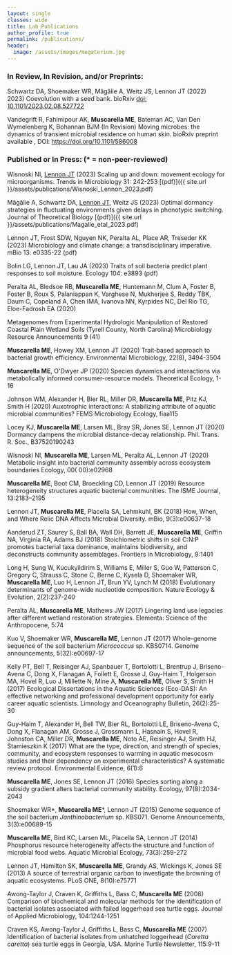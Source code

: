 ```yaml
---
layout: single
classes: wide
title: Lab Publications
author_profile: true
permalink: /publications/
header:
  image: /assets/images/megaterium.jpg
---
```


### In Review, In Revision, and/or Preprints:

Schwartz DA, Shoemaker WR, Măgălie A, Weitz JS, Lennon JT (2022) 2023) Coevolution with a seed bank. bioRxiv [doi: 10.1101/2023.02.08.527722](https://www.biorxiv.org/content/10.1101/2023.02.08.527722v1)

Vandegrift R, Fahimipour AK, **Muscarella ME**, Bateman AC, Van Den Wymelenberg K, 
Bohannan BJM (In Revision)
Moving microbes: the dynamics of transient microbial residence on human skin.
bioRxiv preprint available , DOI: https://doi.org/10.1101/586008 


### Published or In Press: (* = non-peer-reviewed)

Wisnoski NI, <u>Lennon JT</u> (2023) Scaling up and down: movement ecology for microorganisms. Trends in Microbiology 31: 242-253 [(pdf)]({{ site.url }}/assets/publications/Wisnoski_Lennon_2023.pdf) 

Măgălie A, Schwartz DA, <u>Lennon JT</u>, Weitz JS (2023) Optimal dormancy strategies in fluctuating environments given delays in phenotypic switching. Journal of Theoretical Biology [(pdf)]({{ site.url }}/assets/publications/Magalie_etal_2023.pdf) 


Lennon JT, Frost SDW, Nguyen NK, Peralta AL, Place AR, Treseder KK (2023) Microbiology and climate change: a transdisciplinary imperative. mBio 13: e0335-22 (pdf)

Bolin LG, Lennon JT, Lau JA (2023) Traits of soil bacteria predict plant responses to soil moisture. Ecology 104: e3893 (pdf) 	


Peralta AL, Bledsoe RB, **Muscarella ME**, Huntemann M, Clum A, Foster B, Foster B, Roux S, Palaniappan K, Varghese N, Mukherjee S, Reddy TBK,  Daum C, Copeland A, Chen IMA, Ivanova NN, Kyrpides NC, Del Rio TG, Eloe-Fadrosh EA (2020)

Metagenomes from Experimental Hydrologic Manipulation of Restored Coastal Plain Wetland Soils (Tyrell County, North Carolina)
Microbiology Resource Announcements 9 (41)

**Muscarella ME**, Howey XM, Lennon JT (2020) 
Trait‐based approach to bacterial growth efficiency.
Environmental Microbiology, 22(8), 3494-3504

**Muscarella ME**, O'Dwyer JP (2020) 
Species dynamics and interactions via metabolically informed consumer-resource models. 
Theoretical Ecology, 1-16

Johnson WM, Alexander H, Bier RL, Miller DR, **Muscarella ME**, Pitz KJ, Smith H (2020)
Auxotrophic interactions: A stabilizing attribute of aquatic microbial communities?
FEMS Microbiology Ecology, fiaa115

Locey KJ, **Muscarella ME**, Larsen ML, Bray SR, Jones SE, Lennon JT (2020)
Dormancy dampens the microbial distance-decay relationship.
Phil. Trans. R. Soc., B37520190243

Wisnoski NI, **Muscarella ME**, Larsen ML, Peralta AL, Lennon JT (2020)
Metabolic insight into bacterial community assembly across ecosystem boundaries
Ecology, 00( 00):e02968

**Muscarella ME**, Boot CM, Broeckling CD, Lennon JT (2019) 
Resource heterogeneity structures aquatic bacterial communities. 
The ISME Journal, 13:2183–2195

Lennon JT, **Muscarella ME**, Placella SA, Lehmkuhl, BK (2018)
How, When, and Where Relic DNA Affects Microbial Diversity.
mBio, 9(3):e00637-18

Aanderud ZT, Saurey S, Ball BA, Wall DH, Barrett JE, **Muscarella ME**, Griffin NA, Virginia RA, Adams BJ (2018) 
Stoichiometric shifts in soil C:N:P promotes bacterial taxa dominance, maintains biodiversity, and deconstructs community assemblages. 
Frontiers in Microbiology, 9:1401

Long H, Sung W, Kucukyildirim S, Williams E, Miller S, Guo W, Patterson C, Gregory C, Strauss C, Stone C, 
Berne C, Kysela D, Shoemaker WR, **Muscarella ME**, Luo H, Lennon JT, Brun YV, Lynch M (2018) 
Evolutionary determinants of genome-wide nucleotide composition. 
Nature Ecology \& Evolution, 2(2):237-240

Peralta AL, **Muscarella ME**, Mathews JW (2017) 
Lingering land use legacies after different wetland restoration strategies.
Elementa: Science of the Anthropocene, 5:74

Kuo V, Shoemaker WR, **Muscarella ME**, Lennon JT (2017) 
Whole-genome sequence of the soil bacterium *Micrococcus* sp. KBS0714.
Genome announcements, 5(32):e00697-17

Kelly PT, Bell T, Reisinger AJ, Spanbauer T, Bortolotti L, Brentrup J, Briseno-Avena C, Dong X,  Flanagan A, Follett E, Grosse J, Guy-Haim T, 
Holgerson MA, Hovel R, Luo J, Millette N, Mine A, **Muscarella ME**, Oliver S, Smith H (2017) 
Ecological Dissertations in the Aquatic Sciences (Eco-DAS): An effective networking and professional development opportunity for early career aquatic scientists.
Limnology and Oceanography Bulletin, 26(2):25-30

Guy-Haim T, Alexander H, Bell TW, Bier RL, Bortolotti LE, Briseno-Avena C,
Dong X, Flanagan AM, Grosse J, Grossmann L, Hasnain S, Hovel R, Johnston CA,
Miller DR, **Muscarella ME**, Noto AE, Reisinger AJ, Smith HJ, Stamieszkin K
(2017) What are the type, direction, and strength of species, community, and
ecosystem responses to warming in aquatic mesocosm studies and their dependency
on experimental characteristics? A systematic review protocol.
Environmental Evidence, 6(1):6

**Muscarella ME**, Jones SE, Lennon JT (2016) Species sorting along a
subsidy gradient alters bacterial community stability. Ecology, 97(8):2034-2043

Shoemaker WR*, **Muscarella ME***, Lennon JT (2015) Genome sequence of the
soil bacterium *Janthinobacterium* sp. KBS071. Genome Announcements,
3(3):e00689-15

**Muscarella ME**, Bird KC, Larsen ML, Placella SA, Lennon JT (2014)
Phosphorus resource heterogeneity affects the structure and function of
microbial food webs. Aquatic Microbial Ecology, 73(3):259-272

Lennon JT, Hamilton SK, **Muscarella ME**, Grandy AS, Wickings K, Jones SE
(2013) A source of terrestrial organic carbon to investigate the browning of
aquatic ecosystems. PLoS ONE, 8(10):e75771

Awong-Taylor J, Craven K, Griffiths L, Bass C, **Muscarella ME** (2008)
Comparison of biochemical and molecular methods for the identification of
bacterial isolates associated with failed loggerhead sea turtle eggs. Journal of
Applied Microbiology, 104:1244-1251

Craven KS, Awong-Taylor J, Griffiths L, Bass C, **Muscarella ME** (2007)
Identification of bacterial isolates from unhatched loggerhead
(*Caretta caretta*) sea turtle eggs in Georgia, USA.
Marine Turtle Newsletter, 115:9-11
